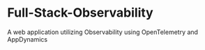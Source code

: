 # Full-Stack-Observability
A web application utilizing Observability using OpenTelemetry and AppDynamics
